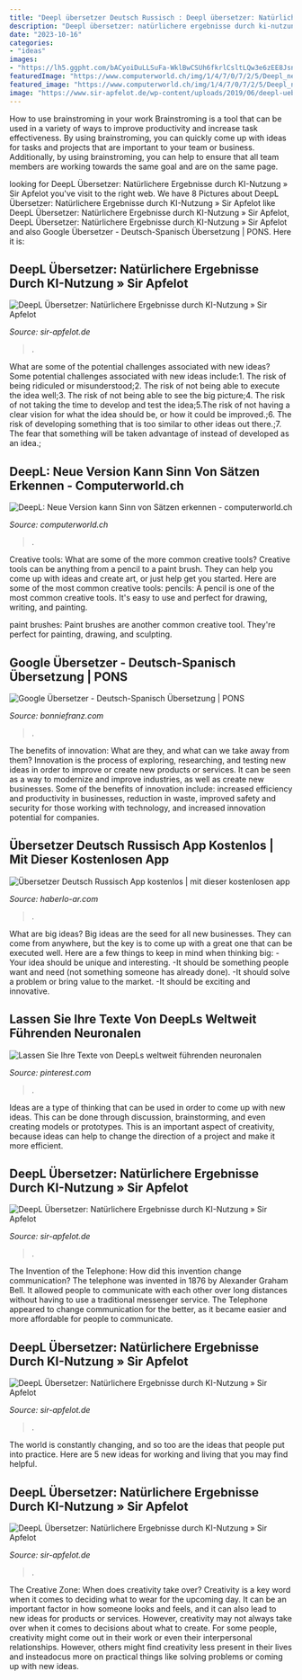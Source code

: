 ```yaml
---
title: "Deepl übersetzer Deutsch Russisch : Deepl übersetzer: Natürlichere Ergebnisse Durch Ki-nutzung » Sir Apfelot"
description: "Deepl übersetzer: natürlichere ergebnisse durch ki-nutzung » sir apfelot"
date: "2023-10-16"
categories:
- "ideas"
images:
- "https://lh5.ggpht.com/bACyoiDuLLSuFa-WklBwCSUh6fkrlCsltLQw3e6zEE8JsnO6TKFn6ZkzGpSdgsInLm4=w300"
featuredImage: "https://www.computerworld.ch/img/1/4/7/0/7/2/5/Deepl_neue_Version_Screenshot_w874_h668.jpg"
featured_image: "https://www.computerworld.ch/img/1/4/7/0/7/2/5/Deepl_neue_Version_Screenshot_w874_h668.jpg"
image: "https://www.sir-apfelot.de/wp-content/uploads/2019/06/deepl-uebersetzer-gratis-translator-1280x604.jpg"
---
```



How to use brainstroming in your work
Brainstroming is a tool that can be used in a variety of ways to improve productivity and increase task effectiveness. By using brainstroming, you can quickly come up with ideas for tasks and projects that are important to your team or business. Additionally, by using brainstroming, you can help to ensure that all team members are working towards the same goal and are on the same page.

	

		
looking for DeepL Übersetzer: Natürlichere Ergebnisse durch KI-Nutzung » Sir Apfelot you've visit to the right web. We have 8 Pictures about DeepL Übersetzer: Natürlichere Ergebnisse durch KI-Nutzung » Sir Apfelot like DeepL Übersetzer: Natürlichere Ergebnisse durch KI-Nutzung » Sir Apfelot, DeepL Übersetzer: Natürlichere Ergebnisse durch KI-Nutzung » Sir Apfelot and also Google Übersetzer - Deutsch-Spanisch Übersetzung | PONS. Here it is:
		
    
## DeepL Übersetzer: Natürlichere Ergebnisse Durch KI-Nutzung » Sir Apfelot

<img loading=lazy src="https://www.sir-apfelot.de/wp-content/uploads/2019/06/deepl-uebersetzer-gratis-translator-1280x604.jpg" onerror="this.onerror=null;this.src='https://tse3.mm.bing.net/th?id=OIP.27u5F5SXtlRo2rKGeM0kBgHaDf&amp;pid=15.1';" alt="DeepL Übersetzer: Natürlichere Ergebnisse durch KI-Nutzung » Sir Apfelot">

_Source: sir-apfelot.de_

>. 

	

What are some of the potential challenges associated with new ideas?
Some potential challenges associated with new ideas include:1. The risk of being ridiculed or misunderstood;2. The risk of not being able to execute the idea well;3. The risk of not being able to see the big picture;4. The risk of not taking the time to develop and test the idea;5.The risk of not having a clear vision for what the idea should be, or how it could be improved.;6. The risk of developing something that is too similar to other ideas out there.;7. The fear that something will be taken advantage of instead of developed as an idea.;
    
## DeepL: Neue Version Kann Sinn Von Sätzen Erkennen - Computerworld.ch

<img loading=lazy src="https://www.computerworld.ch/img/1/4/7/0/7/2/5/Deepl_neue_Version_Screenshot_w874_h668.jpg" onerror="this.onerror=null;this.src='https://tse1.mm.bing.net/th?id=OIP.SdBET1eiK_gU_YzGjwaZcgHaFq&amp;pid=15.1';" alt="DeepL: Neue Version kann Sinn von Sätzen erkennen - computerworld.ch">

_Source: computerworld.ch_

>. 

	

Creative tools: What are some of the more common creative tools?
Creative tools can be anything from a pencil to a paint brush. They can help you come up with ideas and create art, or just help get you started. Here are some of the most common creative tools:
pencils: A pencil is one of the most common creative tools. It's easy to use and perfect for drawing, writing, and painting.

paint brushes: Paint brushes are another common creative tool. They're perfect for painting, drawing, and sculpting.

    
## Google Übersetzer - Deutsch-Spanisch Übersetzung | PONS

<img loading=lazy src="https://lh5.ggpht.com/bACyoiDuLLSuFa-WklBwCSUh6fkrlCsltLQw3e6zEE8JsnO6TKFn6ZkzGpSdgsInLm4=w300" onerror="this.onerror=null;this.src='https://tse2.mm.bing.net/th?id=OIP.T5c_kJ9dS7GQywUKtDSQ2gAAAA&amp;pid=15.1';" alt="Google Übersetzer - Deutsch-Spanisch Übersetzung | PONS">

_Source: bonniefranz.com_

>. 

	

The benefits of innovation: What are they, and what can we take away from them?
Innovation is the process of exploring, researching, and testing new ideas in order to improve or create new products or services. It can be seen as a way to modernize and improve industries, as well as create new businesses. Some of the benefits of innovation include: increased efficiency and productivity in businesses, reduction in waste, improved safety and security for those working with technology, and increased innovation potential for companies.

    
## Übersetzer Deutsch Russisch App Kostenlos | Mit Dieser Kostenlosen App

<img loading=lazy src="https://haberlo-ar.com/gmbu/_lfByznv1SkjhEpkuxe42wAAAA.jpg" onerror="this.onerror=null;this.src='https://tse1.mm.bing.net/th?id=OIP.tff0s-FajnKetqmlm5R_-AAAAA&amp;pid=15.1';" alt="Übersetzer Deutsch Russisch App kostenlos | mit dieser kostenlosen app">

_Source: haberlo-ar.com_

>. 

	

What are big ideas?
Big ideas are the seed for all new businesses. They can come from anywhere, but the key is to come up with a great one that can be executed well. Here are a few things to keep in mind when thinking big: 
-Your idea should be unique and interesting. 
-It should be something people want and need (not something someone has already done). 
-It should solve a problem or bring value to the market. 
-It should be exciting and innovative.

    
## Lassen Sie Ihre Texte Von DeepLs Weltweit Führenden Neuronalen

<img loading=lazy src="https://i.pinimg.com/originals/02/8a/90/028a90572f8f9790ddba4e2814823b82.png" onerror="this.onerror=null;this.src='https://tse3.mm.bing.net/th?id=OIP.vkQv5ucG8KOuLGCJ0vxMegHaHa&amp;pid=15.1';" alt="Lassen Sie Ihre Texte von DeepLs weltweit führenden neuronalen">

_Source: pinterest.com_

>. 

	

Ideas are a type of thinking that can be used in order to come up with new ideas. This can be done through discussion, brainstorming, and even creating models or prototypes. This is an important aspect of creativity, because ideas can help to change the direction of a project and make it more efficient.

    
## DeepL Übersetzer: Natürlichere Ergebnisse Durch KI-Nutzung » Sir Apfelot

<img loading=lazy src="https://www.sir-apfelot.de/wp-content/uploads/2019/06/deepl-uebersetzer-chinesisch-480x276.jpg" onerror="this.onerror=null;this.src='https://tse1.mm.bing.net/th?id=OIP.MgEkc5NdGYqV9Rgm7YmeDQHaEQ&amp;pid=15.1';" alt="DeepL Übersetzer: Natürlichere Ergebnisse durch KI-Nutzung » Sir Apfelot">

_Source: sir-apfelot.de_

>. 

	

The Invention of the Telephone: How did this invention change communication?
The telephone was invented in 1876 by Alexander Graham Bell. It allowed people to communicate with each other over long distances without having to use a traditional messenger service. The Telephone appeared to change communication for the better, as it became easier and more affordable for people to communicate.

    
## DeepL Übersetzer: Natürlichere Ergebnisse Durch KI-Nutzung » Sir Apfelot

<img loading=lazy src="https://www.sir-apfelot.de/wp-content/uploads/2019/06/deepl-uebersetzer-gratis-translator.jpg" onerror="this.onerror=null;this.src='https://tse2.mm.bing.net/th?id=OIP.ypd-on1q7915FS2uLqk4hQHaDf&amp;pid=15.1';" alt="DeepL Übersetzer: Natürlichere Ergebnisse durch KI-Nutzung » Sir Apfelot">

_Source: sir-apfelot.de_

>. 

	

The world is constantly changing, and so too are the ideas that people put into practice. Here are 5 new ideas for working and living that you may find helpful.

    
## DeepL Übersetzer: Natürlichere Ergebnisse Durch KI-Nutzung » Sir Apfelot

<img loading=lazy src="https://www.sir-apfelot.de/wp-content/uploads/2019/06/deepl-uebersetzer-gratis-translator-1024x484.jpg" onerror="this.onerror=null;this.src='https://tse4.mm.bing.net/th?id=OIP.OTaxXeyYr9Lnk2uufuw2dgHaDg&amp;pid=15.1';" alt="DeepL Übersetzer: Natürlichere Ergebnisse durch KI-Nutzung » Sir Apfelot">

_Source: sir-apfelot.de_

>. 

	

The Creative Zone: When does creativity take over?
Creativity is a key word when it comes to deciding what to wear for the upcoming day. It can be an important factor in how someone looks and feels, and it can also lead to new ideas for products or services. However, creativity may not always take over when it comes to decisions about what to create. For some people, creativity might come out in their work or even their interpersonal relationships. However, others might find creativity less present in their lives and insteadocus more on practical things like solving problems or coming up with new ideas.

